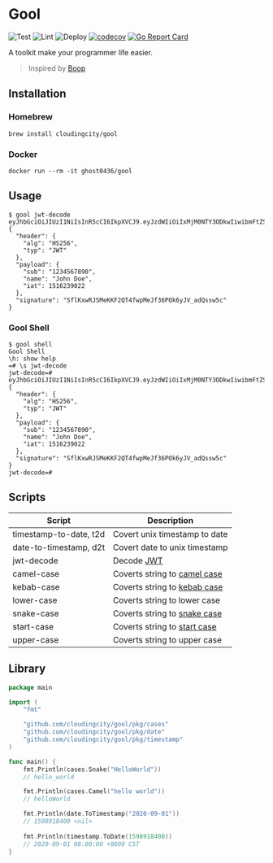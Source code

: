 # Gool

![Test](https://github.com/cloudingcity/gool/workflows/Test/badge.svg)
![Lint](https://github.com/cloudingcity/gool/workflows/Lint/badge.svg)
![Deploy](https://github.com/cloudingcity/gool/workflows/Deploy/badge.svg)
[![codecov](https://codecov.io/gh/cloudingcity/gool/branch/master/graph/badge.svg)](https://codecov.io/gh/cloudingcity/gool)
[![Go Report Card](https://goreportcard.com/badge/github.com/cloudingcity/gool)](https://goreportcard.com/report/github.com/cloudingcity/gool)

A toolkit make your programmer life easier.

> Inspired by [Boop](https://github.com/IvanMathy/Boop)

## Installation

### Homebrew

```shell script
brew install cloudingcity/gool
```

### Docker

```shell script
docker run --rm -it ghost0436/gool
```

## Usage

```shell script
$ gool jwt-decode eyJhbGciOiJIUzI1NiIsInR5cCI6IkpXVCJ9.eyJzdWIiOiIxMjM0NTY3ODkwIiwibmFtZSI6IkpvaG4gRG9lIiwiaWF0IjoxNTE2MjM5MDIyfQ.SflKxwRJSMeKKF2QT4fwpMeJf36POk6yJV_adQssw5c
{
  "header": {
    "alg": "HS256",
    "typ": "JWT"
  },
  "payload": {
    "sub": "1234567890",
    "name": "John Doe",
    "iat": 1516239022
  },
  "signature": "SflKxwRJSMeKKF2QT4fwpMeJf36POk6yJV_adQssw5c"
}
```

### Gool Shell

```shell script
$ gool shell 
Gool Shell
\h: show help
=# \s jwt-decode
jwt-decode=# eyJhbGciOiJIUzI1NiIsInR5cCI6IkpXVCJ9.eyJzdWIiOiIxMjM0NTY3ODkwIiwibmFtZSI6IkpvaG4gRG9lIiwiaWF0IjoxNTE2MjM5MDIyfQ.SflKxwRJSMeKKF2QT4fwpMeJf36POk6yJV_adQssw5c
{
  "header": {
    "alg": "HS256",
    "typ": "JWT"
  },
  "payload": {
    "sub": "1234567890",
    "name": "John Doe",
    "iat": 1516239022
  },
  "signature": "SflKxwRJSMeKKF2QT4fwpMeJf36POk6yJV_adQssw5c"
}
jwt-decode=#
```


## Scripts

| Script                 | Description                                                                                              |
|------------------------|----------------------------------------------------------------------------------------------------------|
| timestamp-to-date, t2d | Covert unix timestamp to date                                                                            |
| date-to-timestamp, d2t | Covert date to unix timestamp                                                                            |
| jwt-decode             | Decode [JWT](https://jwt.io/)                                                                            |
| camel-case             | Coverts string to [camel case](https://en.wikipedia.org/wiki/Camel_case)                                 |
| kebab-case             | Coverts string to [kebab case](https://en.wikipedia.org/wiki/Letter_case#Special_case_styles)            |
| lower-case             | Coverts string to lower case                                                                             |
| snake-case             | Coverts string to [snake case](https://en.wikipedia.org/wiki/Snake_case)                                 |
| start-case             | Coverts string to [start case](https://en.wikipedia.org/wiki/Letter_case#Stylistic_or_specialised_usage) |
| upper-case             | Coverts string to upper case                                                                             |

## Library

```go
package main

import (
	"fmt"

	"github.com/cloudingcity/gool/pkg/cases"
	"github.com/cloudingcity/gool/pkg/date"
	"github.com/cloudingcity/gool/pkg/timestamp"
)

func main() {
	fmt.Println(cases.Snake("HelloWorld"))
	// hello_world

	fmt.Println(cases.Camel("hello world"))
	// helloWorld

	fmt.Println(date.ToTimestamp("2020-09-01"))
	// 1598918400 <nil>
	
	fmt.Println(timestamp.ToDate(1598918400))
	// 2020-09-01 08:00:00 +0800 CST
}
```
